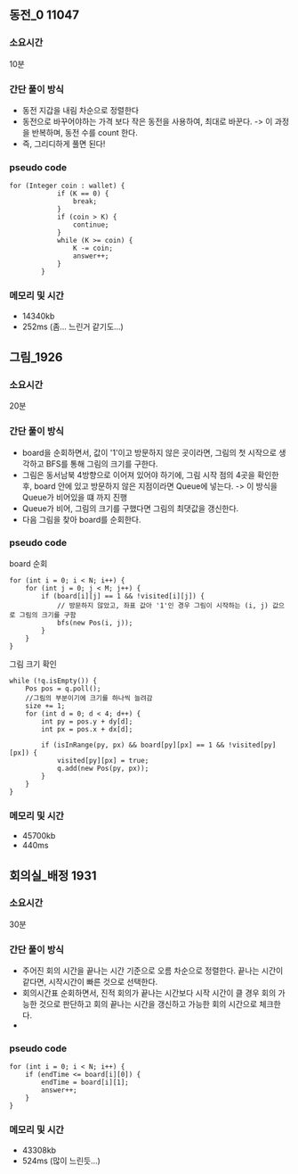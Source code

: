 ## 동전_0 11047
### 소요시간
10분

### 간단 풀이 방식
- 동전 지갑을 내림 차순으로 정렬한다
- 동전으로 바꾸어야하는 가격 보다 작은 동전을 사용하여, 최대로 바꾼다. -> 이 과정을 반복하며, 동전 수를 count 한다.
- 즉, 그리디하게 풀면 된다!

### pseudo code
```
for (Integer coin : wallet) {
            if (K == 0) {
                break;
            }
            if (coin > K) {
                continue;
            }
            while (K >= coin) {
                K -= coin;
                answer++;
            }
        }
```

### 메모리 및 시간
- 14340kb
- 252ms (좀... 느린거 같기도...)

## 그림_1926
### 소요시간
20분

### 간단 풀이 방식
- board을 순회하면서, 값이 '1'이고 방문하지 않은 곳이라면, 그림의 첫 시작으로 생각하고 BFS를 통해 그림의 크기를 구한다.
- 그림은 동서남북 4방향으로 이어져 있어야 하기에, 그림 시작 점의 4곳을 확인한 후, board 안에 있고 방문하지 않은 지점이라면 Queue에 넣는다. -> 이 방식을 Queue가 비어있을 떄 까지 진행
- Queue가 비어, 그림의 크기를 구했다면 그림의 최댓값을 갱신한다.
- 다음 그림을 찾아 board를 순회한다.

### pseudo code
board 순회
```
for (int i = 0; i < N; i++) {
    for (int j = 0; j < M; j++) {
        if (board[i][j] == 1 && !visited[i][j]) {
            // 방문하지 않았고, 좌표 값아 '1'인 경우 그림이 시작하는 (i, j) 값으로 그림의 크기를 구함
            bfs(new Pos(i, j));
        }
    }
}
```
그림 크기 확인
```
while (!q.isEmpty()) {
    Pos pos = q.poll();
    //그림의 부분이기에 크기를 하나씩 늘려감
    size += 1;
    for (int d = 0; d < 4; d++) {
        int py = pos.y + dy[d];
        int px = pos.x + dx[d];

        if (isInRange(py, px) && board[py][px] == 1 && !visited[py][px]) {
            visited[py][px] = true;
            q.add(new Pos(py, px));
        }
    }
}
```

### 메모리 및 시간
- 45700kb
- 440ms

## 회의실_배정 1931
### 소요시간
30분

### 간단 풀이 방식
- 주어진 회의 시간을 끝나는 시간 기준으로 오름 차순으로 정렬한다. 끝나는 시간이 같다면, 시작시간이 빠른 것으로 선택한다.
- 회의시간표 순회하면서, 진적 회의가 끝나는 시간보다 시작 시간이 클 경우 회의 가능한 것으로 판단하고 회의 끝나는 시간을 갱신하고 가능한 회의 시간으로 체크한다.
- 

### pseudo code
```
for (int i = 0; i < N; i++) {
    if (endTime <= board[i][0]) {
        endTime = board[i][1];
        answer++;
    }
}
```

### 메모리 및 시간
- 43308kb
- 524ms (많이 느린듯...)